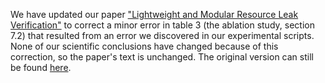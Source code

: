 ---
---

We have updated our paper ["Lightweight and Modular Resource Leak Verification"](papers/esec-fse-2021-camera-ready-updated.pdf) to correct a minor error in table 3 (the ablation study, section 7.2) that resulted from an error we discovered in our experimental scripts. None of our scientific conclusions have changed because of this correction, so the paper's text is unchanged. The original version can still be found [here](papers/esec-fse-2021-camera-ready.pdf).